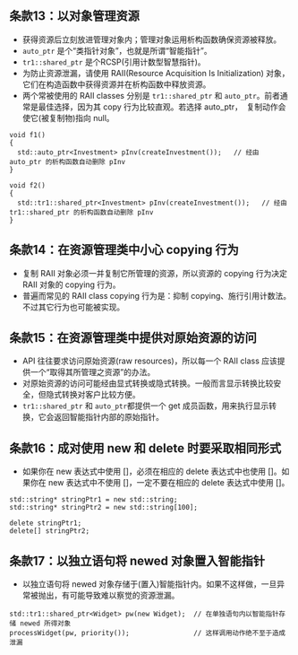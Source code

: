 ## 条款13：以对象管理资源

* 获得资源后立刻放进管理对象内；管理对象运用析构函数确保资源被释放。
* `auto_ptr` 是个“类指针对象”，也就是所谓“智能指针”。
* `tr1::shared_ptr` 是个RCSP(引用计数型智慧指针)。
* 为防止资源泄漏，请使用 RAII(Resource Acquisition Is Initialization) 对象，它们在构造函数中获得资源并在析构函数中释放资源。
* 两个常被使用的 RAII classes 分别是 `tr1::shared_ptr` 和 `auto_ptr`。前者通常是最佳选择，因为其 copy 行为比较直观。若选择 auto_ptr，
  复制动作会使它(被复制物)指向 null。
  
```
void f1()
{
  std::auto_ptr<Investment> pInv(createInvestment());   // 经由 auto_ptr 的析构函数自动删除 pInv
}

void f2()
{
  std::tr1::shared_ptr<Investment> pInv(createInvestment());   // 经由 tr1::shared_ptr 的析构函数自动删除 pInv
}
```

## 条款14：在资源管理类中小心 copying 行为

* 复制 RAII 对象必须一并复制它所管理的资源，所以资源的 copying 行为决定 RAII 对象的 copying 行为。
* 普遍而常见的 RAII class copying 行为是：抑制 copying、施行引用计数法。不过其它行为也可能被实现。


## 条款15：在资源管理类中提供对原始资源的访问

* API 往往要求访问原始资源(raw resources)，所以每一个 RAII class 应该提供一个“取得其所管理之资源”的办法。
* 对原始资源的访问可能经由显式转换或隐式转换。一般而言显示转换比较安全，但隐式转换对客户比较方便。
* `tr1::shared_ptr` 和 `auto_ptr`都提供一个 get 成员函数，用来执行显示转换，它会返回智能指针内部的原始指针。

## 条款16：成对使用 new 和 delete 时要采取相同形式

* 如果你在 new 表达式中使用 []，必须在相应的 delete 表达式中也使用 []。如果你在 new 表达式中不使用 []，一定不要在相应的 delete 表达式中使用 []。

```
std::string* stringPtr1 = new std::string;
std::string* stringPtr2 = new std::string[100];

delete stringPtr1;
delete[] stringPtr2;
```

## 条款17：以独立语句将 newed 对象置入智能指针

* 以独立语句将 newed 对象存储于(置入)智能指针内。如果不这样做，一旦异常被抛出，有可能导致难以察觉的资源泄漏。

```
std::tr1::shared_ptr<Widget> pw(new Widget);  // 在单独语句内以智能指针存储 newed 所得对象
processWidget(pw, priority());                // 这样调用动作绝不至于造成泄漏
```
